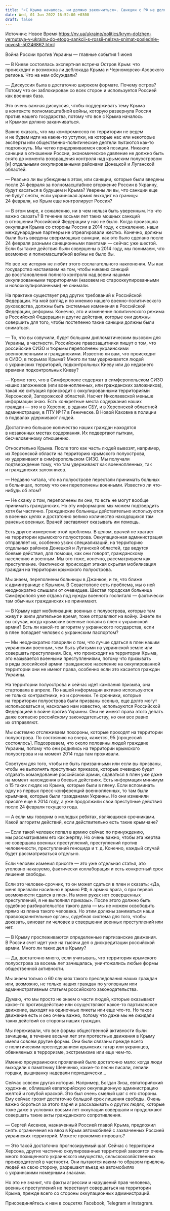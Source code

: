 ```yaml
---
title: "«С Крыма началось, им должно закончиться». Санкции с РФ не должны снять до возвращения Украине всех оккупированных территорий — интервью"
date: Wed, 01 Jun 2022 16:52:00 +0300
draft: false
---
```

Источник: Новое Время https://nv.ua/ukraine/politics/krym-dolzhen-vernutsya-v-ukrainu-do-etogo-sankcii-s-rossii-nelzya-snimat-poslednie-novosti-50246862.html


Война России против Украины — главные события 1 июня

— В Киеве состоялась экспертная встреча Остров Крым: что происходит и возможна ли деблокада Крыма и Черноморско-Азовского региона. Что на нем обсуждали?

— Дискуссия была в достаточно широком формате. Почему остров? Потому что он заблокирован со всех сторон и используется Россией как военная база.

Это очень важная дискуссия, чтобы поддерживать тему Крыма в контексте полномасштабной войны, которую развернула Россия против нашего государства, потому что все с Крыма началось и Крымом должно заканчиваться.

Важно сказать, что мы компромиссов по территории не ведем и не будем идти на какие-то уступки, на которые нас или некоторые эксперты или общественно-политические деятели пытаются как-то подтолкнуть. Мы четко придерживаемся своей позиции. Никакие санкции в отношении России, экономическое давление не должно быть снято до момента возвращения контроля над крымским полуостровом [и] отдельными оккупированными районами Донецкой и Луганской областей.

— Реально ли вы убеждены в этом, или санкции, которые были введены после 24 февраля за полномасштабное вторжение России в Украину, будут касаться в будущем и Крыма? Уверены ли вы, что санкции еще не будут сняты, если украинская армия выходит на границы 24 февраля, но Крым еще контролирует Россия?

— В этом мире, к сожалению, ни в чем нельзя быть уверенным. Но что важно сказать? В течение восьми лет таких мощных санкций в отношении Российской Федерации у нас не было. Когда произошла оккупация Крыма со стороны России в 2014 году, к сожалению, наши международные партнеры не отреагировали жестко. Конечно, должны были быть введены сверхмощные санкции, как это было сделано после 24 февраля разными санкционными пакетами — сейчас уже шестой. Если бы такие действия были совершены в 2014 году, мы понимаем, что возможно и полномасштабной войны не было бы.

Но все же история не любит этого сослагательного наклонения. Мы как государство настаиваем на том, чтобы никаких санкций до восстановления полного контроля над всеми нашими оккупированными территориями (назовем их старооккупированными и новооккупированными) не снимали.

На практике существует ряд других требований к Российской Федерации. На мой взгляд и по мнению нашего военно-политического руководства, должны быть системные изменения в Российской Федерации, реформы. Конечно, это и изменение политического режима в Российской Федерации и другие действия, которые они должны совершить для того, чтобы постепенно такие санкции должны были сниматься.

— То, что вы озвучили, будет большим дипломатическим вызовом для Украины, в частности. Российские правозащитники пишут о том, что российские СИЗО и тюрьмы переполнены украинскими военнопленными и гражданскими. Известно ли вам, что происходит в СИЗО, в тюрьмах Крыма? Много ли там удерживается людей с украинских территорий, подконтрольных Киеву или до недавнего времени подконтрольных Киеву?

— Кроме того, что в Симферополе содержат в симферопольском СИЗО наших заложников (или военнопленных, или гражданских заложников), такая же ситуация происходит с оккупированными территориями Херсонской, Запорожской областей. Насчет Николаевской меньше информации знаю. Есть конкретные места содержания наших граждан — это и в Херсоне, в здании СБУ, и в Херсонской областной администрации, в ПТУ № 17 в Геническе. В Новой Каховке в полиции в подвалах удерживают людей.

Достаточно большое количество наших граждан находятся в незаконных местах содержания. Их подвергают пыткам, бесчеловечному отношению.

Относительно Крыма. После того как часть людей вывозят, например, из Херсонской области на территорию крымского полуострова, их удерживают в симферопольском СИЗО. Мы получали подтверждение тому, что там удерживают как военнопленных, так и гражданских заложников.

— Недавно читала, что на полуострове перестали принимать больных в больницах, потому что они переполнены военными. Известно ли что-нибудь об этом?

— Не скажу о том, переполнены ли они, то есть не могут вообще принимать гражданских. Но эту информацию мы можем подтвердить хотя бы частично. Гражданские больницы действительно используются в военных целях и достаточно велико количество находящихся там раненых военных. Врачей заставляют оказывать им помощь.

Есть другое измерение этой проблемы. В целом, врачей не хватает на территории крымского полуострова. Оккупационная администрация отправляет их, особенно узких специализаций, на территорию отдельных районов Донецкой и Луганской областей, где ведутся боевые действия, для помощи, как они говорят, гражданскому населению и военным. Мы это тоже, конечно, рассматриваем как преступление. Фактически происходит этакая скрытая мобилизация граждан на территории крымского полуострова.

Мы знаем, переполнены больницы в Джанкое, и те, что ближе к админгранице с Крымом. В Севастополе есть проблема, мы о ней неоднократно слышали от очевидцев. Шестая городская больница Симферополя уже отдана под нужды военного госпиталя — фактически там обычных гражданских не принимают.

— В Крыму идет мобилизация: военных с полуострова, которые там живут и жили длительное время, тоже отправляют на войну. Знаете ли вы случаи, когда крымские военные попали в плен к украинской армии? Есть ли какой-то алгоритм у украинского государства, если в плен попадает человек с украинским паспортом?

— Мы неоднократно говорили о том, что лучше сдаться в плен нашим украинским военным, чем быть убитыми на украинской земле или совершать преступления. Все, что происходит на территории Крыма, это называется военными преступлениями, потому что призывать в ряды российской армии гражданское население на оккупированной территории они не имеют права, особенно если это касается граждан Украины.

На территории полуострова и сейчас идет кампания призыва, она стартовала в апреле. По нашей информации активно используются не только контрактники, но и срочники. Те срочники, которые на территории полуострова были призваны осенью, еще долго могут использоваться и, насколько нам известно, используются Российской Федерацией в войне против Украины. Они не имеют права этого делать даже согласно российскому законодательству, но они все равно их отправляют.

Мы системно отслеживаем похороны, которые проходят на территории полуострова. По состоянию на вчера, кажется, 95 [процессий состоялось]. Подозреваем, что около половины людей граждане Украины, потому что они родились на территории крымского полуострова и на момент 2014 года там проживали.

Советуем для того, чтобы не быть призванными или если вы призваны, чтобы не выполнять преступных приказов, которые очевидно будет отдавать командование российской армии, сдаваться в плен уже даже на момент нахождения в боевых действиях. Есть информация минимум о 15 таких людях из Крыма, которые были в плену. Если вспоминать одну из первых пресс-конференций военнопленных, то там были крымчане, которые были гражданами Украины. Но они изменили присяге еще в 2014 году, а уже продолжили свои преступные действия после 24 февраля текущего года.

— А если мы говорим о молодых ребятах, являющихся срочниками. Какой алгоритм действий, если действительно есть такие крымчане?

— Если такой человек попал в армию сейчас по принуждению, мы рассматриваем его как жертву. Но очень важно, чтобы эта жертва не совершала военных преступлений, преступлений против человечности, преступлений геноцида и т. д. Конечно, каждый случай будет рассматриваться отдельно.

Если человек изменил присяге — это уже отдельная статья, это уголовно наказуемо, фактически коллаборация и есть конкретный срок лишения свободы.

Если это человек-срочник, то он может сдаться в плен и сказать: «Да, меня призвали насильно в армию РФ, в армию врага, я при первой возможности сдался в плен. На моих руках нет совершенных преступлений, я не выполнял приказы». После этого должно быть судебное разбирательство такого дела — мы не можем освободить прямо из плена такого человека. Но этим должны заниматься наши правоохранительные органы, судебная система для того, чтобы доказать, виноват ли человек в совершении военных преступлений или нет.

— В Крыму прослеживаются определенные партизанские движения. В России счет идет уже на тысячи дел о дискредитации российской армии. Много ли таких дел в Крыму?

— Да, достаточно много, если учитывать, что территория крымского полуострова за восемь лет зачищалась, уничтожались любые формы общественной активности.

Мы знаем только о 60 случаях такого преследования наших граждан или, возможно, не только наших граждан по уголовным или административным статьям российского законодательства.

Думаю, что мы просто не знаем о части людей, которые оказывают какое-то противодействие или осуществляют какое-то партизанское движение, выходят на одиночные пикеты или еще что-то. Но такое движение есть и оно очень важно, потому что даже мы не ожидали таких действий со стороны наших граждан.

Мы переживали, что все формы общественной активности были зачищены, в течение восьми лет эти протестные движения в Крыму имели совсем другие формы. Они были связаны прежде всего с политическим преследованием крымских татар или украинцев, обвиняемых в терроризме, экстремизме или еще чем-то.

Именно проукраинских проявлений было достаточно мало: когда люди выходили к памятнику Шевченко, какие-то песни писали, лепили горшки, вышиванку надевали периодически…

Сейчас совсем другая история. Например, Богдан Зиза, евпаторийский художник, обливший евпаторийскую оккупационную администрацию желтой и голубой краской. Это был очень смелый шаг с его стороны. Ему сейчас грозит достаточно большой срок лишения свободы. Очень важно бороться за этого парня и рассказывать о других людях, которые тоже даже в условиях восьми лет оккупации совершали и продолжают совершать такие акты гражданского сопротивления.

— Сергей Аксенов, назначенный Россией главой Крыма, предложил снять ограничения на ввоз в Крым автомобилей с захваченных Россией украинских территорий. Можете прокомментировать?

— Это такой достаточно прогнозируемый шаг. Сейчас с территории Херсона, других частично оккупированных территорий завозится очень много похищенного украинского имущества, сельскохозяйственных производителей в частности. Они пытаются каким-то образом привлечь людей на свою сторону, разрешают въезд на автомобилях с украинскими номерными знаками.

Но это не значит, что факты агрессии и нарушений прав человека, военных преступлений не перестанут совершаться на территории Крыма, прежде всего со стороны оккупационных администраций.

Присоединяйтесь к нам в соцсетях Facebook, Telegram и Instagram.
